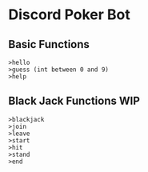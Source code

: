 # Discord Poker Bot
## Basic Functions
`>hello`  
`>guess (int between 0 and 9)`  
`>help` 

## Black Jack Functions WIP
`>blackjack`  
`>join`  
`>leave`  
`>start`  
`>hit`  
`>stand`  
`>end`  

